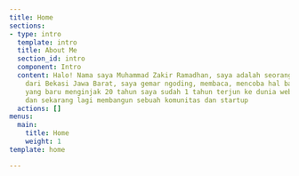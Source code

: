 ```yaml
---
title: Home
sections:
- type: intro
  template: intro
  title: About Me
  section_id: intro
  component: Intro
  content: Halo! Nama saya Muhammad Zakir Ramadhan, saya adalah seorang Backend Developer
    dari Bekasi Jawa Barat, saya gemar ngoding, membaca, mencoba hal baru. Di usia
    yang baru menginjak 20 tahun saya sudah 1 tahun terjun ke dunia web developer,
    dan sekarang lagi membangun sebuah komunitas dan startup
  actions: []
menus:
  main:
    title: Home
    weight: 1
template: home

---
```

